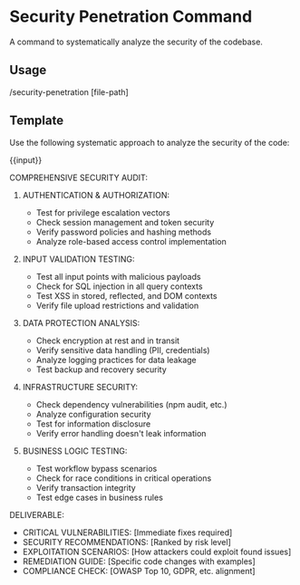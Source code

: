 # Security Penetration Command

A command to systematically analyze the security of the codebase.

## Usage
/security-penetration [file-path]

## Template
Use the following systematic approach to analyze the security of the code:

{{input}}

COMPREHENSIVE SECURITY AUDIT:
1. AUTHENTICATION & AUTHORIZATION:
   - Test for privilege escalation vectors
   - Check session management and token security
   - Verify password policies and hashing methods
   - Analyze role-based access control implementation

2. INPUT VALIDATION TESTING:
   - Test all input points with malicious payloads
   - Check for SQL injection in all query contexts
   - Test XSS in stored, reflected, and DOM contexts
   - Verify file upload restrictions and validation

3. DATA PROTECTION ANALYSIS:
   - Check encryption at rest and in transit
   - Verify sensitive data handling (PII, credentials)
   - Analyze logging practices for data leakage
   - Test backup and recovery security

4. INFRASTRUCTURE SECURITY:
   - Check dependency vulnerabilities (npm audit, etc.)
   - Analyze configuration security
   - Test for information disclosure
   - Verify error handling doesn't leak information

5. BUSINESS LOGIC TESTING:
   - Test workflow bypass scenarios
   - Check for race conditions in critical operations
   - Verify transaction integrity
   - Test edge cases in business rules

DELIVERABLE: 
- CRITICAL VULNERABILITIES: [Immediate fixes required]
- SECURITY RECOMMENDATIONS: [Ranked by risk level]
- EXPLOITATION SCENARIOS: [How attackers could exploit found issues]
- REMEDIATION GUIDE: [Specific code changes with examples]
- COMPLIANCE CHECK: [OWASP Top 10, GDPR, etc. alignment]